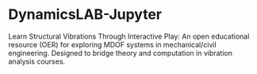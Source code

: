 # DynamicsLAB-Jupyter
Learn Structural Vibrations Through Interactive Play: An open educational resource (OER) for exploring MDOF systems in mechanical/civil engineering. Designed to bridge theory and computation in vibration analysis courses.
